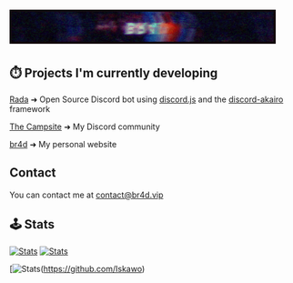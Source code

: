 # [![br4d header](https://raw.githubusercontent.com/Iskawo/Iskawo/main/standard.gif)](https://br4d.vip)

## ⏱️ Projects I'm currently developing
[Rada](https://github.com/Iskawo/Rada/) ➜ Open Source Discord bot using [discord.js](https://discord.js.org) and the [discord-akairo](https://discord-akairo.github.io/#/) framework

[The Campsite](https://campsite.group/) ➜ My Discord community

[br4d](https://br4d.vip/) ➜ My personal website

## Contact
You can contact me at [contact@br4d.vip](https://br4d.vip/contact)

## 🕹️ Stats
[![Stats](https://github-readme-stats.vercel.app/api?username=Iskawo&theme=react)](https://github.com/Iskawo)
[![Stats](https://github-readme-streak-stats.herokuapp.com/?user=Iskawo)](https://github.com/Iskawo)

[![Stats](https://github-readme-stats.vercel.app/api/top-langs/?username=Iskawo&title_color=ffffff&text_color=c9cacc&icon_color=2bbc8a&bg_color=1d1f21&langs_count=3)(https://github.com/Iskawo)

